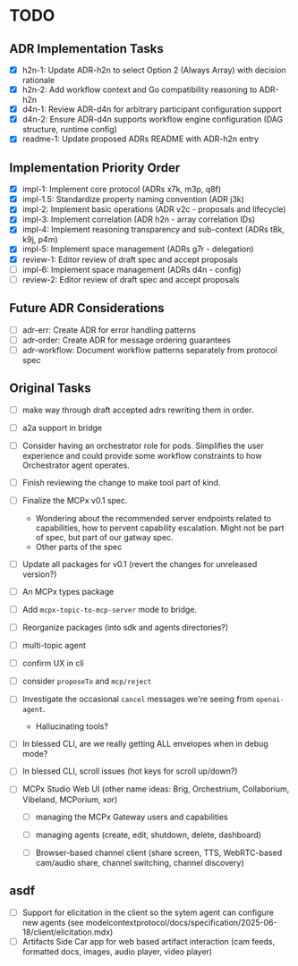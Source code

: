 # TODO

## ADR Implementation Tasks

- [x] h2n-1: Update ADR-h2n to select Option 2 (Always Array) with decision rationale
- [x] h2n-2: Add workflow context and Go compatibility reasoning to ADR-h2n
- [x] d4n-1: Review ADR-d4n for arbitrary participant configuration support
- [x] d4n-2: Ensure ADR-d4n supports workflow engine configuration (DAG structure, runtime config)
- [x] readme-1: Update proposed ADRs README with ADR-h2n entry

## Implementation Priority Order

- [x] impl-1: Implement core protocol (ADRs x7k, m3p, q8f)
- [x] impl-1.5: Standardize property naming convention (ADR j3k)
- [x] impl-2: Implement basic operations (ADR v2c - proposals and lifecycle)
- [x] impl-3: Implement correlation (ADR h2n - array correlation IDs)
- [x] impl-4: Implement reasoning transparency and sub-context (ADRs t8k, k9j, p4m)
- [x] impl-5: Implement space management (ADRs g7r - delegation)
- [x] review-1: Editor review of draft spec and accept proposals
- [ ] impl-6: Implement space management (ADRs d4n - config)
- [ ] review-2: Editor review of draft spec and accept proposals

## Future ADR Considerations

- [ ] adr-err: Create ADR for error handling patterns
- [ ] adr-order: Create ADR for message ordering guarantees
- [ ] adr-workflow: Document workflow patterns separately from protocol spec

## Original Tasks

- [ ] make way through draft accepted adrs rewriting them in order.

- [ ] a2a support in bridge
- [ ] Consider having an orchestrator role for pods. Simplifies the user experience and could provide some workflow constraints to how Orchestrator agent operates.

- [ ] Finish reviewing the change to make tool part of kind.
- [ ] Finalize the MCPx v0.1 spec.
    - Wondering about the recommended server endpoints related to capabilities, how to pervent capability escalation. Might not be part of spec, but part of our gatway spec.
    - Other parts of the spec
- [ ] Update all packages for v0.1 (revert the changes for unreleased version?)
- [ ] An MCPx types package
- [ ] Add `mcpx-topic-to-mcp-server` mode to bridge.
- [ ] Reorganize packages (into sdk and agents directories?)

- [ ] multi-topic agent

- [ ] confirm UX in cli
- [ ] consider `proposeTo` and `mcp/reject`

- [ ] Investigate the occasional `cancel` messages we're seeing from `openai-agent`. 
    - Hallucinating tools?
- [ ] In blessed CLI, are we really getting ALL envelopes when in debug mode?
- [ ] In blessed CLI, scroll issues (hot keys for scroll up/down?)

- [ ] MCPx Studio Web UI (other name ideas: Brig, Orchestrium, Collaborium, Vibeland, MCPorium, xor)
    - [ ] managing the MCPx Gateway users and capabilities
    - [ ] managing agents (create, edit, shutdown, delete, dashboard)
    - [ ] Browser-based channel client (share screen, TTS, WebRTC-based cam/audio share, channel switching, channel discovery)


## asdf

- [ ] Support for elicitation in the client so the sytem agent can configure new agents (see modelcontextprotocol/docs/specification/2025-06-18/client/elicitation.mdx)
- [ ] Artifacts Side Car app for web based artifact interaction (cam feeds, formatted docs, images, audio player, video player)